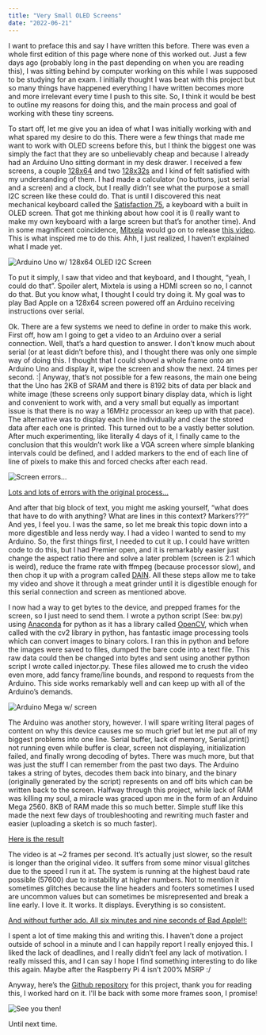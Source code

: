 ```yaml
---
title: "Very Small OLED Screens"
date: "2022-06-21"
---
```


I want to preface this and say I have written this before. There was even a whole first edition of this page where none of this worked out. Just a few days ago (probably long in the past depending on when you are reading this), I was sitting behind by computer working on this while I was supposed to be studying for an exam. I initially thought I was beat with this project but so many things have happened everything I have written becomes more and more irrelevant every time I push to this site. So, I think it would be best to outline my reasons for doing this, and the main process and goal of working with these tiny screens.

To start off, let me give you an idea of what I was initially working with and what spared my desire to do this. There were a few things that made me want to work with OLED screens before this, but I think the biggest one was simply the fact that they are so unbelievably cheap and because I already had an Arduino Uno sitting dormant in my desk drawer. I received a few screens, a couple <a href="https://www.amazon.com/Songhe-0-96-inch-I2C-Raspberry/dp/B085WCRS7C">128x64</a> and two <a href="https://www.amazon.com/%20%20Pieces-Display-Module-SSD1306-3-3V-5V/dp/B08CDN5PSJ">128x32s</a> and I kind of felt satisfied with my understanding of them. I had made a calculator (no buttons, just serial and a screen) and a clock, but I really didn’t see what the purpose a small I2C screen like these could do. That is until I discovered this neat mechanical keyboard called the <a href="https://cannonkeys.com/products/gb-satisfaction-75-keyboard-round-2">Satisfaction 75</a>, a keyboard with a built in OLED screen. That got me thinking about how cool it is (I really want to make my own keyboard with a large screen but that’s for another time). And in some magnificent coincidence, <a href="https://mitxela.com/">Mitxela</a> would go on to release <a href="https://www.youtube.com/watch?v=TfBQi_peHI4">this video</a>. This is what inspired me to do this. Ahh, I just realized, I haven’t explained what I made yet.

<img src="https://i.imgur.com/3jR7rm1.jpg" alt="Arduino Uno w/ 128x64 OLED I2C Screen" />

To put it simply, I saw that video and that keyboard, and I thought, “yeah, I could do that”. Spoiler alert, Mixtela is using a HDMI screen so no, I cannot do that. But you know what, I thought I could try doing it. My goal was to play Bad Apple on a 128x64 screen powered off an Arduino receiving instructions over serial.

Ok. There are a few systems we need to define in order to make this work. First off, how am I going to get a video to an Arduino over a serial connection. Well, that’s a hard question to answer. I don’t know much about serial (or at least didn’t before this), and I thought there was only one simple way of doing this. I thought that I could shovel a whole frame onto an Arduino Uno and display it, wipe the screen and show the next. 24 times per second. :| Anyway, that’s not possible for a few reasons, the main one being that the Uno has 2KB of SRAM and there is 8192 bits of data per black and white image (these screens only support binary display data, which is light and convenient to work with, and a very small but equally as important issue is that there is no way a 16MHz processor an keep up with that pace). The alternative was to display each line individually and clear the stored data after each one is printed. This turned out to be a vastly better solution. After much experimenting, like literally 4 days of it, I finally came to the conclusion that this wouldn’t work like a VGA screen where simple blanking intervals could be defined, and I added markers to the end of each line of line of pixels to make this and forced checks after each read.

<img src="https://i.imgur.com/ZC5hoKY.jpg" alt="Screen errors..." />

<a href="https://imgur.com/LEraV45">Lots and lots of errors with the original process...</a>

And after that big block of text, you might me asking yourself, “what does that have to do with anything? What are lines in this context? Markers???” And yes, I feel you. I was the same, so let me break this topic down into a more digestible and less nerdy way. I had a video I wanted to send to my Arduino. So, the first things first, I needed to cut it up. I could have written code to do this, but I had Premier open, and it is remarkably easier just change the aspect ratio there and solve a later problem (screen is 2:1 which is weird), reduce the frame rate with ffmpeg (because processor slow), and then chop it up with a program called <a href="https://grisk.itch.io/dain-app">DAIN</a>. All these steps allow me to take my video and shove it through a meat grinder until it is digestible enough for this serial connection and screen as mentioned above.

I now had a way to get bytes to the device, and prepped frames for the screen, so I just need to send them. I wrote a python script (See: bw.py) using <a href="https://www.anaconda.com/">Anaconda</a> for python as it has a library called <a href="https://opencv.org/">OpenCV</a>, which when called with the cv2 library in python, has fantastic image processing tools which can convert images to binary colors. I ran this in python and before the images were saved to files, dumped the bare code into a text file. This raw data could then be changed into bytes and sent using another python script I wrote called injector.py. These files allowed me to crush the video even more, add fancy frame/line bounds, and respond to requests from the Arduino. This side works remarkably well and can keep up with all of the Arduino’s demands.

<img src="https://i.imgur.com/dUY0jIg.jpg" alt="Arduino Mega w/ screen" />

The Arduino was another story, however. I will spare writing literal pages of content on why this device causes me so much grief but let me put all of my biggest problems into one line. Serial buffer, lack of memory, Serial.print() not running even while buffer is clear, screen not displaying, initialization failed, and finally wrong decoding of bytes. There was much more, but that was just the stuff I can remember from the past two days. The Arduino takes a string of bytes, decodes them back into binary, and the binary (originally generated by the script) represents on and off bits which can be written back to the screen. Halfway through this project, while lack of RAM was killing my soul, a miracle was graced upon me in the form of an Arduino Mega 2560. 8KB of RAM made this so much better. Simple stuff like this made the next few days of troubleshooting and rewriting much faster and easier (uploading a sketch is so much faster).

<a href="https://imgur.com/a/km5OOEh">Here is the result</a>

The video is at ~2 frames per second. It’s actually just slower, so the result is longer than the original video. It suffers from some minor visual glitches due to the speed I run it at. The system is running at the highest baud rate possible (57600) due to instability at higher numbers. Not to mention it sometimes glitches because the line headers and footers sometimes I used are uncommon values but can sometimes be misrepresented and break a line early. I love it. It works. It displays. Everything is so consistent.

<a href="https://drive.google.com/file/d/1iuT-V-JlZr_9cNp22GwsNWDhIut5X8o4/view?usp=sharing">And without further ado. All six minutes and nine seconds of Bad Apple!!:</a>

I spent a lot of time making this and writing this. I haven’t done a project outside of school in a minute and I can happily report I really enjoyed this. I liked the lack of deadlines, and I really didn’t feel any lack of motivation. I really missed this, and I can say I hope I find something interesting to do like this again. Maybe after the Raspberry Pi 4 isn’t 200% MSRP :/

Anyway, here’s the <a href="https://github.com/TrojanPinata/serial_oled">Github repository</a> for this project, thank you for reading this, I worked hard on it. I'll be back with some more frames soon, I promise!

<img src="https://i.imgur.com/yp73Jso.jpg" alt="See you then!" />

Until next time.